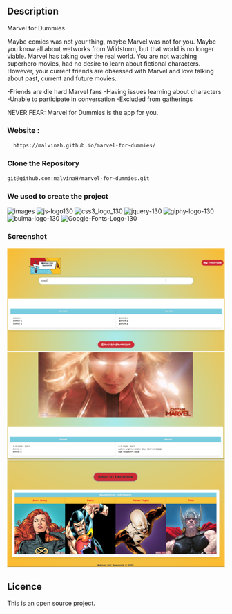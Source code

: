 ## Description

Marvel for Dummies

Maybe comics was not your thing, maybe Marvel was not for you. Maybe you know all about wetworks from Wildstorm, but that world is no longer viable. Marvel has taking over the real world. You are not watching superhero movies, had no desire to learn about fictional characters. However, your current friends are obsessed with Marvel and love talking about past, current and future movies.

-Friends are die hard Marvel fans
-Having issues learning about characters
-Unable to participate in conversation
-Excluded from gatherings

NEVER FEAR: Marvel for Dummies is the app for you.
### Website :
 ```sh
   https://malvinah.github.io/marvel-for-dummies/
   ```
### Clone the Repository
```sh
git@github.com:malvinaH/marvel-for-dummies.git
```
### We used to create the project
![images](https://user-images.githubusercontent.com/50510/196054897-228fda24-159a-45c6-a556-40ec0af8b09f.png)
![js-logo130](https://user-images.githubusercontent.com/50510/196054904-ded4002c-20ae-4701-a27e-cbbf1ef2d89d.jpg)
![css3_logo_130](https://user-images.githubusercontent.com/50510/196054910-8419a1cb-e5e1-4f5b-a527-dd877b302495.png)
![jquery-130](https://user-images.githubusercontent.com/50510/196054921-cd819231-d657-472f-b3b8-9721d8420420.png)
![giphy-logo-130](https://user-images.githubusercontent.com/50510/196054925-08141051-91b2-4a84-a569-7f27a7077970.png)
![bulma-logo-130](https://user-images.githubusercontent.com/50510/196054931-1b95f368-d6e8-4986-9643-b11fb977d501.png)
![Google-Fonts-Logo-130](https://user-images.githubusercontent.com/50510/196054964-963fde84-e2ef-43f9-b3e1-6117bfa8612d.png)

### Screenshot

![Before interaction](./assets/images/MFD-screenshot1.png?raw=true "Marvel for Dummies 1")
![Affter searching information](./assets/images/MFD-screenshot2.png?raw=true "Malrvel for Dummies 2")
![Saved search data](./assets/images/MFD-screenshot3.png?raw=true "Marvel for Dummies 3")

## Licence

This is an open source project.
